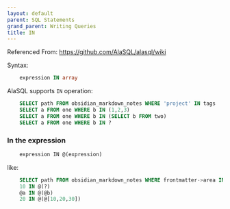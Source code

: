 ```yaml
---
layout: default
parent: SQL Statements
grand_parent: Writing Queries
title: IN
---
```


Referenced From: <https://github.com/AlaSQL/alasql/wiki>

Syntax:

```sql
    expression IN array
```

AlaSQL supports ```IN``` operation:

```sql
    SELECT path FROM obsidian_markdown_notes WHERE 'project' IN tags
    SELECT a FROM one WHERE b IN (1,2,3)
    SELECT a FROM one WHERE b IN (SELECT b FROM two)
    SELECT a FROM one WHERE b IN ?
```

### In the expression

```js
    expression IN @(expression)
```

like:

```sql
    SELECT path FROM obsidian_markdown_notes WHERE frontmatter->area IN @('area1','area2')
    10 IN @(?)
    @a IN @(@b)
    20 IN @(@[10,20,30])
```
